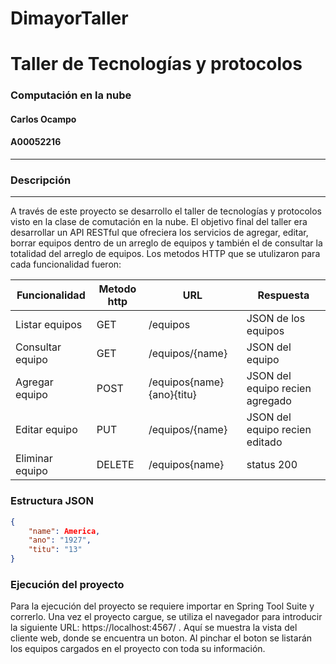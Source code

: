 # DimayorTaller

# Taller de Tecnologías y protocolos

### Computación en la nube
#### Carlos Ocampo
#### A00052216

---
### Descripción
---
A través de este proyecto se desarrollo el taller de tecnologías y protocolos visto en la clase de comutación en la nube. El objetivo final del taller era desarrollar un API RESTful que ofreciera los servicios de agregar, editar, borrar equipos dentro de un arreglo de equipos y también el de consultar la totalidad del arreglo de equipos. Los metodos HTTP que se utulizaron para cada funcionalidad fueron:

 
| Funcionalidad | Metodo http | URL | Respuesta |
| ------ | ------ | ------ | ------ |
| Listar equipos | GET |/equipos | JSON de los equipos
| Consultar equipo | GET |/equipos/{name} | JSON del equipo
| Agregar equipo | POST |/equipos{name}{ano}{titu} | JSON del equipo recien agregado
| Editar equipo| PUT |/equipos/{name} | JSON del equipo recien editado
| Eliminar equipo| DELETE |/equipos{name} | status 200



### Estructura JSON

```json
{
    "name": America,
    "ano": "1927",
    "titu": "13"
}
```

### Ejecución del proyecto

Para la ejecución del proyecto se requiere importar en Spring Tool Suite y correrlo. Una vez el proyecto cargue, se utiliza el navegador para introducir la siguiente URL: https://localhost:4567/ . Aquí se muestra la vista del cliente web, donde se encuentra un boton. Al pinchar el boton se listarán los equipos cargados en el proyecto con toda su información.

